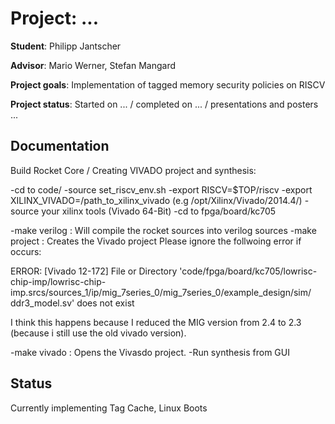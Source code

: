 # Project:           ...

**Student**:         Philipp Jantscher

**Advisor**:         Mario Werner, Stefan Mangard

**Project goals**:   Implementation of tagged memory security policies on RISCV

**Project status**:  Started on ... / completed on ... / presentations and posters ...


## Documentation

Build Rocket Core / Creating VIVADO project and synthesis:

-cd to code/
-source set_riscv_env.sh
-export RISCV=$TOP/riscv
-export XILINX_VIVADO=/path_to_xilinx_vivado (e.g /opt/Xilinx/Vivado/2014.4/)
-source your xilinx tools (Vivado 64-Bit)
-cd to fpga/board/kc705

-make verilog : Will compile the rocket sources into verilog sources
-make project : Creates the Vivado project
  Please ignore the follwoing error if occurs: 

  ERROR: [Vivado 12-172] File or Directory 'code/fpga/board/kc705/lowrisc-chip-imp/lowrisc-chip-imp.srcs/sources_1/ip/mig_7series_0/mig_7series_0/example_design/sim/
  ddr3_model.sv' does not exist

  I think this happens because I reduced the MIG version from 2.4  to 2.3 (because i still use the old vivado version).

-make vivado : Opens the Vivasdo project.
-Run synthesis from GUI

## Status

Currently implementing Tag Cache, Linux Boots
